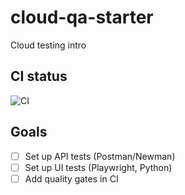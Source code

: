 # cloud-qa-starter
Cloud testing intro
## CI status

![CI](https://github.com/secureit-code/cloud-qa-starter/actions/workflows/ci.yml/badge.svg?branch=main)
## Goals
- [ ] Set up API tests (Postman/Newman)
- [ ] Set up UI tests (Playwright, Python)
- [ ] Add quality gates in CI
